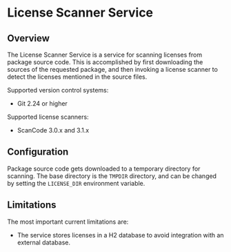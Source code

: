 # License Scanner Service
## Overview
The License Scanner Service is a service for scanning licenses from package 
source code. This is accomplished by first downloading the sources of the
requested package, and then invoking a license scanner to detect the licenses
mentioned in the source files.

Supported version control systems:
- Git 2.24 or higher

Supported license scanners:
- ScanCode 3.0.x and 3.1.x

## Configuration
Package source code gets downloaded to a temporary directory for scanning.
The base directory is the `TMPDIR` directory, and can be changed by setting 
the `LICENSE_DIR` environment variable.

## Limitations
The most important current limitations are:

- The service stores licenses in a H2 database to avoid integration with an 
external database.
